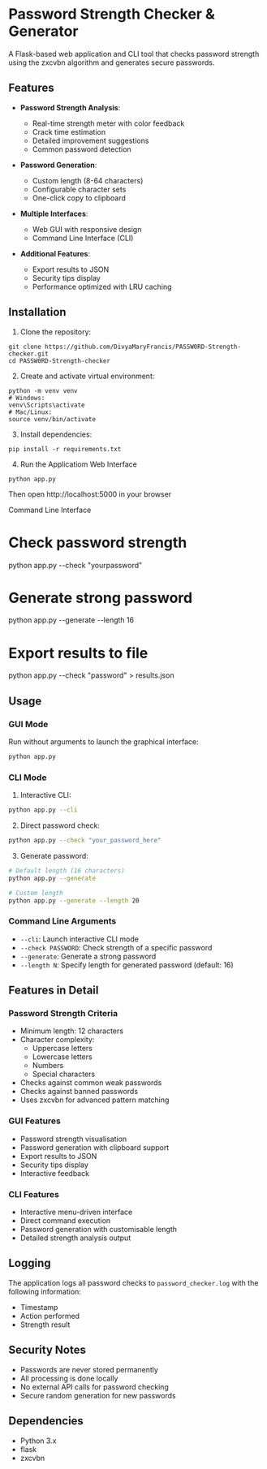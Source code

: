 # Password Strength Checker & Generator

A Flask-based web application and CLI tool that checks password strength using the zxcvbn algorithm and generates secure passwords.

## Features

- **Password Strength Analysis**:
  - Real-time strength meter with color feedback
  - Crack time estimation
  - Detailed improvement suggestions
  - Common password detection

- **Password Generation**:
  - Custom length (8-64 characters)
  - Configurable character sets
  - One-click copy to clipboard

- **Multiple Interfaces**:
  - Web GUI with responsive design
  - Command Line Interface (CLI)

- **Additional Features**:
  - Export results to JSON
  - Security tips display
  - Performance optimized with LRU caching

## Installation

1. Clone the repository:
```
git clone https://github.com/DivyaMaryFrancis/PASSW0RD-Strength-checker.git
cd PASSW0RD-Strength-checker
```
2. Create and activate virtual environment:
```
python -m venv venv
# Windows:
venv\Scripts\activate
# Mac/Linux:
source venv/bin/activate
```
3. Install dependencies:
```
pip install -r requirements.txt
```
4. Run the Applicatiom
 Web Interface
```
python app.py
```
Then open http://localhost:5000 in your browser

 Command Line Interface

 # Check password strength
python app.py --check "yourpassword"

# Generate strong password
python app.py --generate --length 16

# Export results to file
python app.py --check "password" > results.json




## Usage

### GUI Mode

Run without arguments to launch the graphical interface:
```bash
python app.py
```

### CLI Mode

1. Interactive CLI:
```bash
python app.py --cli
```

2. Direct password check:
```bash
python app.py --check "your_password_here"
```

3. Generate password:
```bash
# Default length (16 characters)
python app.py --generate

# Custom length
python app.py --generate --length 20
```

### Command Line Arguments

- `--cli`: Launch interactive CLI mode
- `--check PASSWORD`: Check strength of a specific password
- `--generate`: Generate a strong password
- `--length N`: Specify length for generated password (default: 16)

## Features in Detail

### Password Strength Criteria

- Minimum length: 12 characters
- Character complexity:
  - Uppercase letters
  - Lowercase letters
  - Numbers
  - Special characters
- Checks against common weak passwords
- Checks against banned passwords
- Uses zxcvbn for advanced pattern matching

### GUI Features

- Password strength visualisation
- Password generation with clipboard support
- Export results to JSON
- Security tips display
- Interactive feedback

### CLI Features

- Interactive menu-driven interface
- Direct command execution
- Password generation with customisable length
- Detailed strength analysis output

## Logging

The application logs all password checks to `password_checker.log` with the following information:
- Timestamp
- Action performed
- Strength result

## Security Notes

- Passwords are never stored permanently
- All processing is done locally
- No external API calls for password checking
- Secure random generation for new passwords

## Dependencies

- Python 3.x
- flask
- zxcvbn
